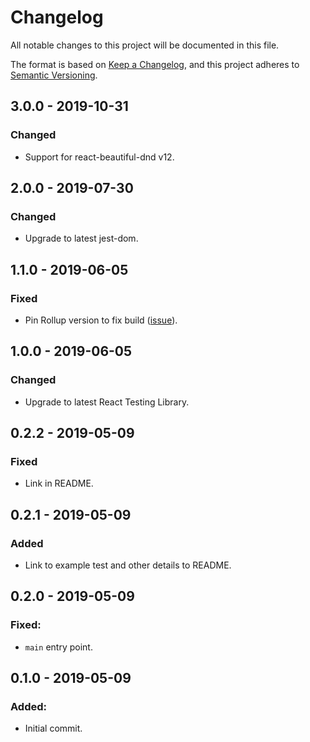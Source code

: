 # Changelog

All notable changes to this project will be documented in this file.

The format is based on [Keep a Changelog](https://keepachangelog.com/en/1.0.0/),
and this project adheres to [Semantic Versioning](https://semver.org/spec/v2.0.0.html).

## 3.0.0 - 2019-10-31

### Changed

- Support for react-beautiful-dnd v12.

## 2.0.0 - 2019-07-30

### Changed

- Upgrade to latest jest-dom.

## 1.1.0 - 2019-06-05

### Fixed

- Pin Rollup version to fix build ([issue](https://github.com/rollup/rollup/issues/2894)).

## 1.0.0 - 2019-06-05

### Changed

- Upgrade to latest React Testing Library.

## 0.2.2 - 2019-05-09

### Fixed

- Link in README.

## 0.2.1 - 2019-05-09

### Added

- Link to example test and other details to README.

## 0.2.0 - 2019-05-09

### Fixed:

- `main` entry point.

## 0.1.0 - 2019-05-09

### Added:

- Initial commit.
